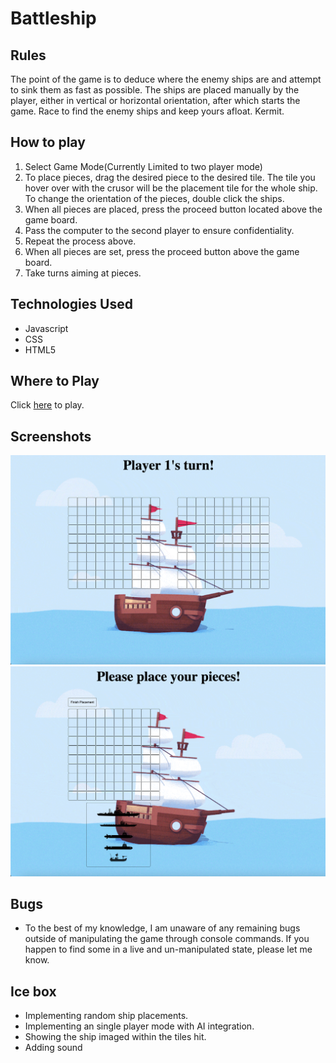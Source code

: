 # Battleship

## Rules
The point of the game is to deduce where the enemy ships are and attempt to sink them as fast as possible. The ships are placed manually by the player, either in vertical or horizontal orientation, after which starts the game. Race to find the enemy ships and keep yours afloat. Kermit.

## How to play
1. Select Game Mode(Currently Limited to two player mode)
2. To place pieces, drag the desired piece to the desired tile. The tile you hover over with the crusor will be the placement tile for the whole ship. To change the orientation of the pieces, double click the ships.
3. When all pieces are placed, press the proceed button located above the game board.
4. Pass the computer to the second player to ensure confidentiality.
5. Repeat the process above.
6. When all pieces are set, press the proceed button above the game board.
7. Take turns aiming at pieces.

## Technologies Used
* Javascript
* CSS
* HTML5

## Where to Play

Click [here](https://battleship-cursed.netlify.app) to play.

## Screenshots
![Gamescreen](gamescreen.png)
![Ship Placing](shipplacement.png)

## Bugs
* To the best of my knowledge, I am unaware of any remaining bugs outside of manipulating the game through console commands. If you happen to find some in a live and un-manipulated state, please let me know.

## Ice box
* Implementing random ship placements.
* Implementing an single player mode with AI integration.
* Showing the ship imaged within the tiles hit.
* Adding sound